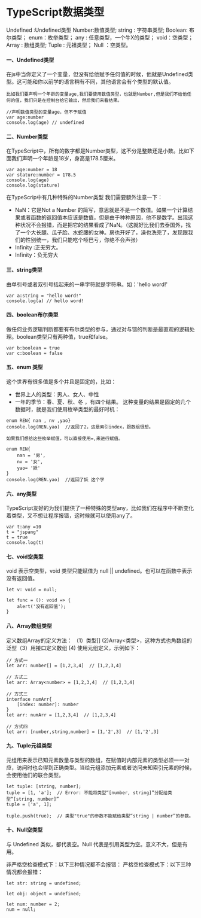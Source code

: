 <!--
 * @Author: guoxinggang<guoxinggang@gsaxns.com>
 * @Version: 1.0
 * @Date: 2019-10-16 17:21:18
 * @LastEditTime: 2020-03-07 18:38:07
 * @Description: TypeScript数据类型
 -->
# TypeScript数据类型

Undefined :Undefined类型
Number:数值类型;
string : 字符串类型;
Boolean: 布尔类型；
enum：枚举类型；
any : 任意类型，一个牛X的类型；
void：空类型；
Array : 数组类型;
Tuple : 元祖类型；
Null ：空类型。

#### 一、Undefined类型

在js中当你定义了一个变量，但没有给他赋予任何值的时候，他就是Undefined类型。这可能和你以前学的语言稍有不同，其他语言会有个类型的默认值。

```
比如我们要声明一个年龄的变量age,我们要使用数值类型，也就是Number,但是我们不给他任何的值，我们只是在控制台给它输出，然后我们来看结果。

//声明数值类型的变量age，但不予赋值
var age:number
console.log(age) // undefined
```

#### 二、Number类型

在TypeScript中，所有的数字都是Number类型，这不分是整数还是小数。比如下面我们声明一个年龄是18岁，身高是178.5厘米。

```
var age:number = 18
var stature:number = 178.5
console.log(age)
console.log(stature)
```

在TypeScrip中有几种特殊的Number类型 我们需要额外注意一下：

- NaN：它是Not a Number 的简写，意思就是不是一个数值。如果一个计算结果或者函数的返回值本应该是数值，但是由于种种原因，他不是数字。出现这种状况不会报错，而是把它的结果看成了NaN。（这就好比我们去泰国外，找了一个大长腿、瓜子脸、水蛇腰的女神。房也开好了，澡也洗完了，发现跟我们的性别统一，我们只能吃个哑巴亏，你绝不会声张）
- Infinity :正无穷大。
- Infinity：负无穷大

#### 三、string类型

由单引号或者双引号括起来的一串字符就是字符串。如：'hello word!'

```
var a:string = "hello word!"
console.log(a) // hello word!
```

#### 四、boolean布尔类型

做任何业务逻辑判断都要有布尔类型的参与，通过对与错的判断是最直观的逻辑处理。boolean类型只有两种值，true和false。

```
var b:boolean = true
var c:boolean = false
```

#### 五、enum 类型

这个世界有很多值是多个并且是固定的，比如：

- 世界上人的类型：男人、女人、中性
- 一年的季节：春、夏、秋、冬 ，有四个结果。
这种变量的结果是固定的几个数据时，就是我们使用枚举类型的最好时机：

```
enum REN{ nan , nv ,yao}
console.log(REN.yao)  //返回了2，这是索引index，跟数组很想。

如果我们想给这些枚举赋值，可以直接使用=,来进行赋值。

enum REN{
    nan = '男',
    nv = '女',
    yao= '妖'
}
console.log(REN.yao)  //返回了妖 这个字
```

#### 六、any类型

TypeScript友好的为我们提供了一种特殊的类型any，比如我们在程序中不断变化着类型，又不想让程序报错，这时候就可以使用any了。

```
var t:any =10 
t = "jspang"
t = true
console.log(t)
```

#### 七、void空类型

void 表示空类型，void 类型只能赋值为 null || undefined。也可以在函数中表示没有返回值。

```
let v: void = null;

let func = (): void => {
    alert('没有返回值');
}
```

#### 八、Array数组类型

定义数组Array的定义方法： （1）类型[]  (2)Array<类型>，这种方式也角数组的泛型（3）用接口定义数组 (4) 使用元组定义，示例如下：

```
// 方式一
let arr: number[] = [1,2,3,4]  // [1,2,3,4]

// 方式二
let arr: Array<number> = [1,2,3,4]  // [1,2,3,4]

// 方式三
interface numArr{
    [index: number]: number
}
let arr: numArr = [1,2,3,4]  // [1,2,3,4]

// 方式四
let arr: [number,string,number] = [1,'2',3]  // [1,'2',3]
```

#### 九、Tuple元祖类型

元组用来表示已知元素数量与类型的数组，在赋值时内部元素的类型必须一一对应，访问时也会得到正确类型。当给元组添加元素或者访问未知索引元素的时候，会使用他们的联合类型。

```
let tuple: [string, number];
tuple = [1, 'a'];  // Error: 不能将类型“[number, string]”分配给类型“[string, number]”
tuple = ['a', 1];

tuple.push(true);  // 类型"true"的参数不能赋给类型“string | number”的参数。
```

#### 十、Null空类型

与 Undefined 类似，都代表空。Null 代表是引用类型为空。意义不大，但是有用。

非严格空检查模式下：以下三种情况都不会报错：
严格空检查模式下：以下三种情况都会报错：

```
let str: string = undefined;

let obj: object = undefined;

let num: number = 2;
num = null;
```
